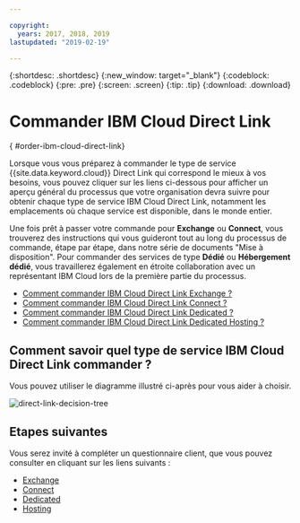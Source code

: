 ```yaml
---

copyright:
  years: 2017, 2018, 2019
lastupdated: "2019-02-19"

---
```


{:shortdesc: .shortdesc}
{:new_window: target="_blank"}
{:codeblock: .codeblock}
{:pre: .pre}
{:screen: .screen}
{:tip: .tip}
{:download: .download}

# Commander IBM Cloud Direct Link
{ #order-ibm-cloud-direct-link}

Lorsque vous vous préparez à commander le type de service {{site.data.keyword.cloud}} Direct Link qui correspond le mieux à vos besoins, vous pouvez cliquer sur les liens ci-dessous pour afficher un aperçu général du processus que votre organisation devra suivre pour obtenir chaque type de service IBM Cloud Direct Link, notamment les emplacements où chaque service est disponible, dans le monde entier.  

Une fois prêt à passer votre commande pour **Exchange** ou **Connect**, vous trouverez des instructions qui vous guideront tout au long du processus de commande, étape par étape, dans notre série de documents "Mise à disposition". Pour commander des services de type **Dédié** ou **Hébergement dédié**, vous travaillerez également en étroite collaboration avec un représentant IBM Cloud lors de la première partie du processus. 

* [Comment commander IBM Cloud Direct Link Exchange ?](/docs/infrastructure/direct-link/order-cloud-exchange.html)
* [Comment commander IBM Cloud Direct Link Connect ?](/docs/infrastructure/direct-link/order-connect.html)
* [Comment commander IBM Cloud Direct Link Dedicated ?](/docs/infrastructure/direct-link/order-nsp.html)
* [Comment commander IBM Cloud Direct Link Dedicated Hosting ?](/docs/infrastructure/direct-link/order-colocation.html)

## Comment savoir quel type de service IBM Cloud Direct Link commander ?

Vous pouvez utiliser le diagramme illustré ci-après pour vous aider à choisir.

![direct-link-decision-tree](/images/direct-link-decision-tree.png)


## Etapes suivantes

Vous serez invité à compléter un questionnaire client, que vous pouvez consulter en cliquant sur les liens suivants :

* [Exchange](/docs/infrastructure/direct-link/questionnaire-exchange.html)
* [Connect](/docs/infrastructure/direct-link/questionnaire-connect.html)
* [Dedicated](/docs/infrastructure/direct-link/questionnaire-dedicated.html)
* [Hosting](/docs/infrastructure/direct-link/questionnaire-dedicated-hosting.html)
